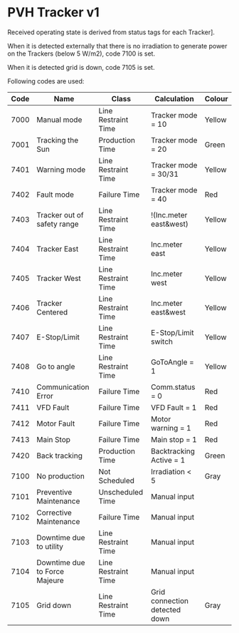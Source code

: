 # PVH Tracker v1

Received operating state is derived from status tags for each Tracker].

When it is detected externally that there is no irradiation to generate power on the Trackers (below 5 W/m2), code 7100 is set.

When it is detected grid is down, code 7105 is set.

Following codes are used:

|Code|Name|Class|Calculation|Colour|
|---|---|---|---|---|
|7000|Manual mode|Line Restraint Time|Tracker mode = 10|Yellow|
|7001|Tracking the Sun|Production Time|Tracker mode = 20|Green|
|7401|Warning mode|Line Restraint Time|Tracker mode = 30/31|Yellow|
|7402|Fault mode|Failure Time|Tracker mode = 40|Red|
|7403|Tracker out of safety range|Line Restraint Time|!(Inc.meter east&west)|Yellow|
|7404|Tracker East|Line Restraint Time|Inc.meter east|Yellow|
|7405|Tracker West|Line Restraint Time|Inc.meter west|Yellow|
|7406|Tracker Centered|Line Restraint Time|Inc.meter east&west|Yellow|
|7407|E-Stop/Limit|Line Restraint Time|E-Stop/Limit switch|Yellow|
|7408|Go to angle|Line Restraint Time|GoToAngle = 1|Yellow|
|7410|Communication Error|Failure Time|Comm.status = 0|Red|
|7411|VFD Fault|Failure Time|VFD Fault = 1|Red|
|7412|Motor Fault|Failure Time|Motor warning = 1|Red|
|7413|Main Stop|Failure Time|Main stop = 1|Red|
|7420|Back tracking|Production Time|Backtracking Active = 1|Green|
|7100|No production|Not Scheduled|Irradiation < 5|Gray|
|7101|Preventive Maintenance|Unscheduled Time|Manual input||
|7102|Corrective Maintenance|Failure Time|Manual input||
|7103|Downtime due to utility|Line Restraint Time|Manual input||
|7104|Downtime due to Force Majeure|Line Restraint Time|Manual input||
|7105|Grid down|Line Restraint Time|Grid connection detected down|Gray|
